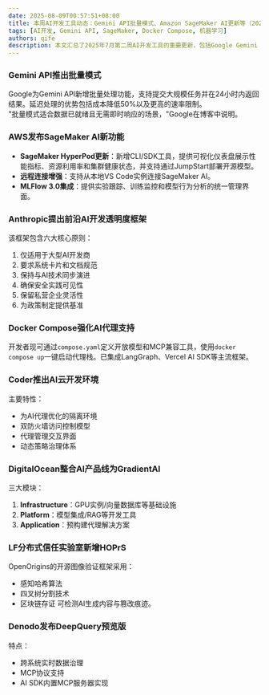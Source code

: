 ```yaml
---
date: 2025-08-09T00:57:51+08:00
title: 本周AI开发工具动态：Gemini API批量模式、Amazon SageMaker AI更新等（2025年7月11日）
tags: [AI开发, Gemini API, SageMaker, Docker Compose, 机器学习]
authors: qife
description: 本文汇总了2025年7月第二周AI开发工具的重要更新，包括Google Gemini API的批量处理模式、Amazon SageMaker的新功能、Docker Compose对AI代理的支持，以及Coder针对AI优化的开发环境等技术创新。
---
```


### Gemini API推出批量模式
Google为Gemini API新增批量处理功能，支持提交大规模任务并在24小时内返回结果。延迟处理的优势包括成本降低50%以及更高的速率限制。  
"批量模式适合数据已就绪且无需即时响应的场景，"Google在博客中说明。

### AWS发布SageMaker AI新功能
- **SageMaker HyperPod更新**：新增CLI/SDK工具，提供可视化仪表盘展示性能指标、资源利用率和集群健康状态，并支持通过JumpStart部署开源模型。
- **远程连接增强**：支持从本地VS Code实例连接SageMaker AI。
- **MLFlow 3.0集成**：提供实验跟踪、训练监控和模型行为分析的统一管理界面。

### Anthropic提出前沿AI开发透明度框架
该框架包含六大核心原则：
1. 仅适用于大型AI开发商
2. 要求系统卡片和文档规范
3. 保持与AI技术同步演进
4. 确保安全实践可见性
5. 保留私营企业灵活性
6. 为政策制定提供基准

### Docker Compose强化AI代理支持
开发者现可通过`compose.yaml`定义开放模型和MCP兼容工具，使用`docker compose up`一键启动代理栈。已集成LangGraph、Vercel AI SDK等主流框架。

### Coder推出AI云开发环境
主要特性：
- 为AI代理优化的隔离环境
- 双防火墙访问控制模型
- 代理管理交互界面
- 动态策略治理体系

### DigitalOcean整合AI产品线为GradientAI
三大模块：
1. **Infrastructure**：GPU实例/向量数据库等基础设施
2. **Platform**：模型集成/RAG等开发工具
3. **Application**：预构建代理解决方案

### LF分布式信任实验室新增HOPrS
OpenOrigins的开源图像验证框架采用：
- 感知哈希算法
- 四叉树分割技术
- 区块链存证
可检测AI生成内容与篡改痕迹。

### Denodo发布DeepQuery预览版
特点：
- 跨系统实时数据治理
- MCP协议支持
- AI SDK内置MCP服务器实现